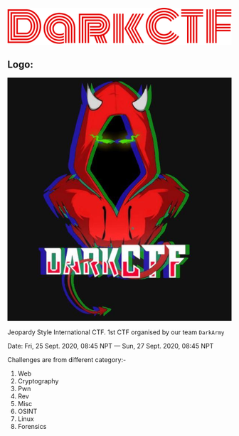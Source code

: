 

![DarkCTF](Logo_new.png)

## Logo:
![DarkCTF](logo.jpeg)

Jeopardy Style International CTF.
1st CTF organised by our team `DarkArmy`

Date: Fri, 25 Sept. 2020, 08:45 NPT — Sun, 27 Sept. 2020, 08:45 NPT

Challenges are from different category:- 

 1. Web
 2. Cryptography
 3. Pwn
 4. Rev
 5. Misc
 6. OSINT
 7. Linux
 8. Forensics

